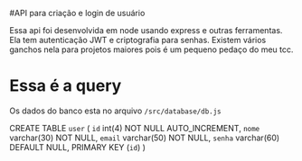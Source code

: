#API para criação e login de usuário

Essa api foi desenvolvida em node usando express e outras ferramentas. Ela tem autenticação JWT e criptografia para senhas. Existem vários ganchos nela para projetos maiores pois é um pequeno pedaço do meu tcc.


# Essa é a query 

Os dados do banco esta no arquivo `/src/database/db.js`

CREATE TABLE `user` (
  `id` int(4) NOT NULL AUTO_INCREMENT,
  `nome` varchar(30) NOT NULL,
  `email` varchar(50) NOT NULL,
  `senha` varchar(60) DEFAULT NULL,
  PRIMARY KEY (`id`)
)
